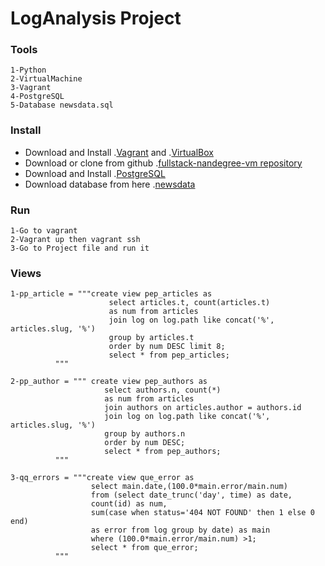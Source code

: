 # LogAnalysis Project

### Tools 
```
1-Python 
2-VirtualMachine
3-Vagrant 
4-PostgreSQL
5-Database newsdata.sql
```
### Install

* Download and Install .[Vagrant](https://www.vagrantup.com/) and .[VirtualBox](https://www.virtualbox.org/)
* Download or clone from github .[fullstack-nandegree-vm repository](https://github.com/udacity/fullstack-nanodegree-vm)
* Download and Install .[PostgreSQL](https://www.postgresql.org/download/)
* Download database from here .[newsdata](https://d17h27t6h515a5.cloudfront.net/topher/2016/August/57b5f748_newsdata/newsdata.zip)

### Run 
```
1-Go to vagrant
2-Vagrant up then vagrant ssh
3-Go to Project file and run it 
```

### Views 
```
1-pp_article = """create view pep_articles as
                      select articles.t, count(articles.t)
                      as num from articles
                      join log on log.path like concat('%', articles.slug, '%')
                      group by articles.t
                      order by num DESC limit 8;
                      select * from pep_articles;
          """
                      
2-pp_author = """ create view pep_authors as
                     select authors.n, count(*)
                     as num from articles
                     join authors on articles.author = authors.id
                     join log on log.path like concat('%', articles.slug, '%')
                     group by authors.n
                     order by num DESC;
                     select * from pep_authors;
          """ 
                     
3-qq_errors = """create view que_error as
                  select main.date,(100.0*main.error/main.num)
                  from (select date_trunc('day', time) as date,
                  count(id) as num,
                  sum(case when status='404 NOT FOUND' then 1 else 0 end)
                  as error from log group by date) as main
                  where (100.0*main.error/main.num) >1;
                  select * from que_error;
          """

```
